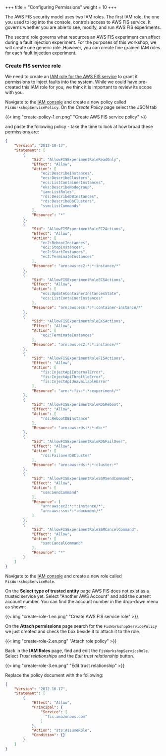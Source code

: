 +++
title = "Configuring Permissions"
weight = 10
+++

The AWS FIS security model uses two IAM roles. The first IAM role, the one you used to log into the console, controls access to AWS FIS service. It governs whether you are able to see, modify, and run AWS FIS experiments.

The second role governs what resources an AWS FIS experiment can affect during a fault injection experiment. For the purposes of this workshop, we will create one generic role. However, you can create fine grained IAM roles for each fault injection experiment.

### Create FIS service role

We need to create an [IAM role for the AWS FIS service](https://docs.aws.amazon.com/fis/latest/userguide/getting-started-iam.html#getting-started-iam-service-role) to grant it permissions to inject faults into the system. While we could have pre-created this IAM role for you, we think it is important to review its scope with you.

Navigate to the [IAM console](https://console.aws.amazon.com/iam/home?#/policies) and create a new policy called `FisWorkshopServicePolicy`. On the *Create Policy* page select the JSON tab

{{< img "create-policy-1.en.png" "Create AWS FIS service policy" >}}

and paste the following policy - take the time to look at how broad these permissions are:

```json
{
    "Version": "2012-10-17",
    "Statement": [
        {
            "Sid": "AllowFISExperimentRoleReadOnly",
            "Effect": "Allow",
            "Action": [
                "ec2:DescribeInstances",
                "ecs:DescribeClusters",
                "ecs:ListContainerInstances",
                "eks:DescribeNodegroup",
                "iam:ListRoles",
                "rds:DescribeDBInstances",
                "rds:DescribeDbClusters",
                "ssm:ListCommands"
            ],
            "Resource": "*"
        },
        {
            "Sid": "AllowFISExperimentRoleEC2Actions",
            "Effect": "Allow",
            "Action": [
                "ec2:RebootInstances",
                "ec2:StopInstances",
                "ec2:StartInstances",
                "ec2:TerminateInstances"
            ],
            "Resource": "arn:aws:ec2:*:*:instance/*"
        },
        {
            "Sid": "AllowFISExperimentRoleECSActions",
            "Effect": "Allow",
            "Action": [
                "ecs:UpdateContainerInstancesState",
                "ecs:ListContainerInstances"
            ],
            "Resource": "arn:aws:ecs:*:*:container-instance/*"
        },
        {
            "Sid": "AllowFISExperimentRoleEKSActions",
            "Effect": "Allow",
            "Action": [
                "ec2:TerminateInstances"
            ],
            "Resource": "arn:aws:ec2:*:*:instance/*"
        },
        {
            "Sid": "AllowFISExperimentRoleFISActions",
            "Effect": "Allow",
            "Action": [
                "fis:InjectApiInternalError",
                "fis:InjectApiThrottleError",
                "fis:InjectApiUnavailableError"
            ],
            "Resource": "arn:*:fis:*:*:experiment/*"
        },
        {
            "Sid": "AllowFISExperimentRoleRDSReboot",
            "Effect": "Allow",
            "Action": [
                "rds:RebootDBInstance"
            ],
            "Resource": "arn:aws:rds:*:*:db:*"
        },
        {
            "Sid": "AllowFISExperimentRoleRDSFailOver",
            "Effect": "Allow",
            "Action": [
                "rds:FailoverDBCluster"
            ],
            "Resource": "arn:aws:rds:*:*:cluster:*"
        },
        {
            "Sid": "AllowFISExperimentRoleSSMSendCommand",
            "Effect": "Allow",
            "Action": [
                "ssm:SendCommand"
            ],
            "Resource": [
                "arn:aws:ec2:*:*:instance/*",
                "arn:aws:ssm:*:*:document/*"
            ]
        },
        {
            "Sid": "AllowFISExperimentRoleSSMCancelCommand",
            "Effect": "Allow",
            "Action": [
                "ssm:CancelCommand"
            ],
            "Resource": "*"
        }
    ]
}
```

Navigate to the [IAM console](https://console.aws.amazon.com/iam/home?#/roles) and create a new role called `FisWorkshopServiceRole`.

On the **Select type of trusted entity** page AWS FIS does not exist as a trusted service yet. Select "Another AWS Account" and add the current account number. You can find the account number in the drop-down menu as shown:

{{< img "create-role-1.en.png" "Create AWS FIS service role" >}}

On the **Attach permissions** page search for the `FisWorkshopServicePolicy` we just created and check the box beside it to attach it to the role.

{{< img "create-role-2.en.png" "Attach role policy" >}}

Back in the **IAM Roles** page, find and edit the `FisWorkshopServiceRole`. Select *Trust relationships* and the *Edit trust relationship* button.

{{< img "create-role-3.en.png" "Edit trust relationship" >}}

Replace the policy document with the following:

```json
{
    "Version": "2012-10-17",
    "Statement": [
        {
            "Effect": "Allow",
            "Principal": {
                "Service": [
                  "fis.amazonaws.com"
                ]
            },
            "Action": "sts:AssumeRole",
            "Condition": {}
        }
    ]
}
```






